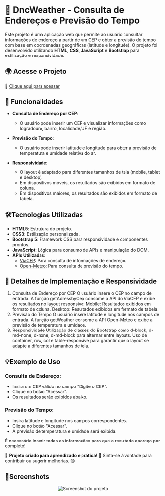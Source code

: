 # 🚀 DncWeather - Consulta de Endereços e Previsão do Tempo

Este projeto é uma aplicação web que permite ao usuário consultar informações de endereço a partir de um 
CEP e obter a previsão do tempo com base em coordenadas geográficas (latitude e longitude). 
O projeto foi desenvolvido utilizando **HTML**, **CSS**, **JavaScript** e **Bootstrap** para estilização e responsividade.

## 🌍 Acesse o Projeto
🔗 [Clique aqui para acessar](https://rodrigo-falcao.github.io/Bootstrap-Api/)

## 📌 Funcionalidades

- **Consulta de Endereço por CEP**:
  - O usuário pode inserir um CEP e visualizar informações como logradouro, bairro, localidade/UF e região.
  
- **Previsão do Tempo**:
  - O usuário pode inserir latitude e longitude para obter a previsão de temperatura e umidade relativa do ar.

- **Responsividade**:
  - O layout é adaptado para diferentes tamanhos de tela (mobile, tablet e desktop).
  - Em dispositivos móveis, os resultados são exibidos em formato de coluna.
  - Em dispositivos maiores, os resultados são exibidos em formato de tabela.

## 🛠️Tecnologias Utilizadas

- **HTML5**: Estrutura do projeto.
- **CSS3**: Estilização personalizada.
- **Bootstrap 5**: Framework CSS para responsividade e componentes prontos.
- **JavaScript**: Lógica para consumo de APIs e manipulação do DOM.
- **APIs Utilizadas**:
  - [ViaCEP](https://viacep.com.br/): Para consulta de informações de endereço.
  - [Open-Meteo](https://open-meteo.com/): Para consulta de previsão do tempo.



## 📱 Detalhes de Implementação e Responsividade
1. Consulta de Endereço por CEP
O usuário insere o CEP no campo de entrada.
A função getAdressbyCep consome a API do ViaCEP e exibe os resultados no layout responsivo:
Mobile: Resultados exibidos em formato de coluna.
Desktop: Resultados exibidos em formato de tabela.
2. Previsão do Tempo
O usuário insere latitude e longitude nos campos de entrada.
A função getWeather consome a API Open-Meteo e exibe a previsão de temperatura e umidade.
3. Responsividade
Utilização de classes do Bootstrap como d-block, d-md-none, d-none, d-md-block para alternar entre layouts.
Uso de container, row, col e table-responsive para garantir que o layout se adapte a diferentes tamanhos de tela.

## 💡Exemplo de Uso
### Consulta de Endereço:

- Insira um CEP válido no campo "Digite o CEP".
- Clique no botão "Acessar".
- Os resultados serão exibidos abaixo.
### Previsão do Tempo:

- Insira latitude e longitude nos campos correspondentes.
- Clique no botão "Acessar".
- A previsão de temperatura e umidade será exibida.

É necessário inserir todas as informações para que o resultado apareça por completo!

🔹 **Projeto criado para aprendizado e prática!** 🚀 Sinta-se à vontade para contribuir ou sugerir melhorias. 😊

## 📸Screenshots
<p align="center">
  <img src="https://github.com/user-attachments/assets/0636028d-8b91-45dd-8dbd-c47a43611645" alt="Screenshot do projeto">
</p>
